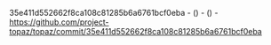 35e411d552662f8ca108c81285b6a6761bcf0eba -  () -  () - https://github.com/project-topaz/topaz/commit/35e411d552662f8ca108c81285b6a6761bcf0eba
